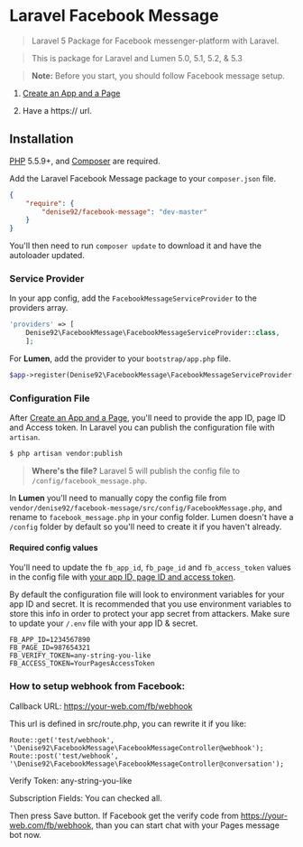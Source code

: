 # Laravel Facebook Message

> Laravel 5 Package for Facebook messenger-platform with Laravel.

> This is package for Laravel and Lumen 5.0, 5.1, 5.2, & 5.3

> **Note:** Before you start, you should follow Facebook message setup.

1. [Create an App and a Page](https://developers.facebook.com/docs/messenger-platform/guides/setup)

2. Have a https:// url.

## Installation

[PHP](https://php.net) 5.5.9+, and [Composer](https://getcomposer.org) are required.

Add the Laravel Facebook Message package to your `composer.json` file.  

```json
{
    "require": {
        "denise92/facebook-message": "dev-master"
    }
}
```

You'll then need to run `composer update` to download it and have the autoloader updated.


### Service Provider

In your app config, add the `FacebookMessageServiceProvider` to the providers array.

```php
'providers' => [
    Denise92\FacebookMessage\FacebookMessageServiceProvider::class,
    ];
```

For **Lumen**, add the provider to your `bootstrap/app.php` file.

```php
$app->register(Denise92\FacebookMessage\FacebookMessageServiceProvider::class);
```


### Configuration File

After [Create an App and a Page](https://developers.facebook.com/docs/messenger-platform/guides/setup), you'll need to provide the app ID, page ID and Access token. In Laravel you can publish the configuration file with `artisan`.

```bash
$ php artisan vendor:publish
```

> **Where's the file?** Laravel 5 will publish the config file to `/config/facebook_message.php`.

In **Lumen** you'll need to manually copy the config file from `vendor/denise92/facebook-message/src/config/FacebookMessage.php`, and rename to `facebook_message.php` in your config folder. Lumen doesn't have a `/config` folder by default so you'll need to create it if you haven't already.

#### Required config values

You'll need to update the `fb_app_id`, `fb_page_id` and `fb_access_token` values in the config file with [your app ID, page ID and access token](https://developers.facebook.com/apps).

By default the configuration file will look to environment variables for your app ID and secret. It is recommended that you use environment variables to store this info in order to protect your app secret from attackers. Make sure to update your `/.env` file with your app ID & secret.

```
FB_APP_ID=1234567890
FB_PAGE_ID=987654321
FB_VERIFY_TOKEN=any-string-you-like
FB_ACCESS_TOKEN=YourPagesAccessToken
```


### How to setup webhook from Facebook:

Callback URL: https://your-web.com/fb/webhook

This url is defined in src/route.php, you can rewrite it if you like:

```
Route::get('test/webhook', '\Denise92\FacebookMessage\FacebookMessageController@webhook');
Route::post('test/webhook', '\Denise92\FacebookMessage\FacebookMessageController@conversation');
```

Verify Token: any-string-you-like

Subscription Fields: You can checked all.

Then press Save button. If Facebook get the verify code from https://your-web.com/fb/webhook, than you can start chat with your Pages message bot now.

